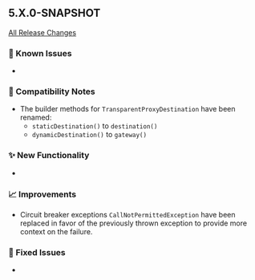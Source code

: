 ## 5.X.0-SNAPSHOT

[All Release Changes](https://github.com/SAP/cloud-sdk-java/releases)

### 🚧 Known Issues

- 

### 🔧 Compatibility Notes

- The builder methods for `TransparentProxyDestination` have been renamed:
  - `staticDestination()` to `destination()`
  - `dynamicDestination()` to `gateway()`

### ✨ New Functionality

- 

### 📈 Improvements

- Circuit breaker exceptions `CallNotPermittedException` have been replaced in favor of the previously thrown exception to provide more context on the failure.

### 🐛 Fixed Issues

- 

